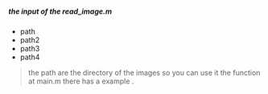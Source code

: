 


##### the input of the read_image.m
- path
- path2
- path3
- path4
>the path are the directory of the images
so you can use it the function at main.m
there has a example .
